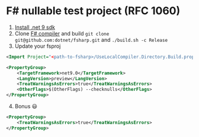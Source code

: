 # F# nullable test project (RFC 1060)

1. [Install .net 9 sdk](https://dotnet.microsoft.com/en-us/download/dotnet/9.0)
2. Clone [F# compiler](https://github.com/dotnet/fsharp) and build
`git clone git@github.com:dotnet/fsharp.git` and `./build.sh -c Release`
3. Update your fsproj
```xml
<Import Project="<path-to-fsharp>/UseLocalCompiler.Directory.Build.props"/>

<PropertyGroup>
    <TargetFramework>net9.0</TargetFramework>
    <LangVersion>preview</LangVersion>
    <TreatWarningsAsErrors>true</TreatWarningsAsErrors>
    <OtherFlags>$(OtherFlags) --checknulls</OtherFlags>
</PropertyGroup>
```
4. Bonus 😃
```xml
<PropertyGroup>
    <TreatWarningsAsErrors>true</TreatWarningsAsErrors>
</PropertyGroup>
```
